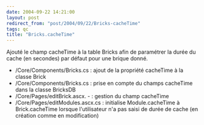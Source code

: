```yaml
---
date: 2004-09-22 14:21:00
layout: post
redirect_from: "post/2004/09/22/Bricks-cacheTime"
tags: qc
title: "Bricks.cacheTime"
---
```


Ajouté le champ cacheTime à la table Bricks afin de paramétrer la durée du
cache (en secondes) par défaut pour une brique donné.

* /Core/Components/Bricks.cs : ajout de la propriété cacheTime à la
classe Brick
* /Core/Components/Bricks.cs : prise en compte du champs cacheTime dans
la classe BricksDB
* /Core/Pages/editBrick.ascx.  - : gestion du champ cacheTime
* /Core/Pages/editModules.ascx.cs : initialise Module.cacheTime à
Brick.cacheTime lorsque l'utilisateur n'a pas saisi de durée de cache (en
création comme en modification)
